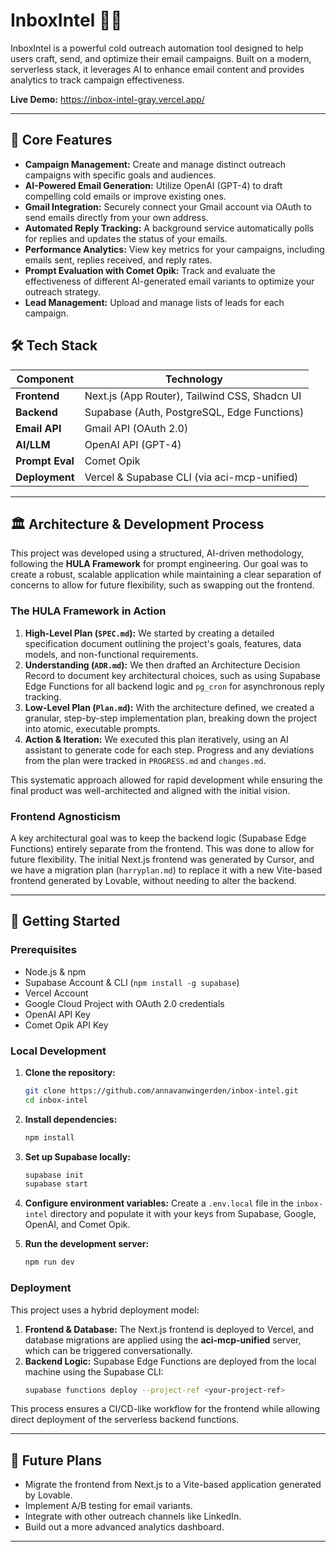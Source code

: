 # InboxIntel 📧✨

InboxIntel is a powerful cold outreach automation tool designed to help users craft, send, and optimize their email campaigns. Built on a modern, serverless stack, it leverages AI to enhance email content and provides analytics to track campaign effectiveness.

**Live Demo:** https://inbox-intel-gray.vercel.app/

---

## 🌟 Core Features

-   **Campaign Management:** Create and manage distinct outreach campaigns with specific goals and audiences.
-   **AI-Powered Email Generation:** Utilize OpenAI (GPT-4) to draft compelling cold emails or improve existing ones.
-   **Gmail Integration:** Securely connect your Gmail account via OAuth to send emails directly from your own address.
-   **Automated Reply Tracking:** A background service automatically polls for replies and updates the status of your emails.
-   **Performance Analytics:** View key metrics for your campaigns, including emails sent, replies received, and reply rates.
-   **Prompt Evaluation with Comet Opik:** Track and evaluate the effectiveness of different AI-generated email variants to optimize your outreach strategy.
-   **Lead Management:** Upload and manage lists of leads for each campaign.

## 🛠️ Tech Stack

| Component      | Technology                                    |
| -------------- | --------------------------------------------- |
| **Frontend**   | Next.js (App Router), Tailwind CSS, Shadcn UI |
| **Backend**    | Supabase (Auth, PostgreSQL, Edge Functions)   |
| **Email API**  | Gmail API (OAuth 2.0)                         |
| **AI/LLM**     | OpenAI API (GPT-4)                            |
| **Prompt Eval**| Comet Opik                                    |
| **Deployment** | Vercel & Supabase CLI (via aci-mcp-unified)   |

---

## 🏛️ Architecture & Development Process

This project was developed using a structured, AI-driven methodology, following the **HULA Framework** for prompt engineering. Our goal was to create a robust, scalable application while maintaining a clear separation of concerns to allow for future flexibility, such as swapping out the frontend.

### The HULA Framework in Action

1.  **High-Level Plan (`SPEC.md`):** We started by creating a detailed specification document outlining the project's goals, features, data models, and non-functional requirements.
2.  **Understanding (`ADR.md`):** We then drafted an Architecture Decision Record to document key architectural choices, such as using Supabase Edge Functions for all backend logic and `pg_cron` for asynchronous reply tracking.
3.  **Low-Level Plan (`Plan.md`):** With the architecture defined, we created a granular, step-by-step implementation plan, breaking down the project into atomic, executable prompts.
4.  **Action & Iteration:** We executed this plan iteratively, using an AI assistant to generate code for each step. Progress and any deviations from the plan were tracked in `PROGRESS.md` and `changes.md`.

This systematic approach allowed for rapid development while ensuring the final product was well-architected and aligned with the initial vision.

### Frontend Agnosticism

A key architectural goal was to keep the backend logic (Supabase Edge Functions) entirely separate from the frontend. This was done to allow for future flexibility. The initial Next.js frontend was generated by Cursor, and we have a migration plan (`harryplan.md`) to replace it with a new Vite-based frontend generated by Lovable, without needing to alter the backend.

---

## 🚀 Getting Started

### Prerequisites

-   Node.js & npm
-   Supabase Account & CLI (`npm install -g supabase`)
-   Vercel Account
-   Google Cloud Project with OAuth 2.0 credentials
-   OpenAI API Key
-   Comet Opik API Key

### Local Development

1.  **Clone the repository:**
    ```bash
    git clone https://github.com/annavanwingerden/inbox-intel.git
    cd inbox-intel
    ```

2.  **Install dependencies:**
    ```bash
    npm install
    ```

3.  **Set up Supabase locally:**
    ```bash
    supabase init
    supabase start
    ```

4.  **Configure environment variables:**
    Create a `.env.local` file in the `inbox-intel` directory and populate it with your keys from Supabase, Google, OpenAI, and Comet Opik.

5.  **Run the development server:**
    ```bash
    npm run dev
    ```

### Deployment

This project uses a hybrid deployment model:

1.  **Frontend & Database:** The Next.js frontend is deployed to Vercel, and database migrations are applied using the **aci-mcp-unified** server, which can be triggered conversationally.
2.  **Backend Logic:** Supabase Edge Functions are deployed from the local machine using the Supabase CLI:
    ```bash
    supabase functions deploy --project-ref <your-project-ref>
    ```

This process ensures a CI/CD-like workflow for the frontend while allowing direct deployment of the serverless backend functions.

---

## 🔮 Future Plans

-   Migrate the frontend from Next.js to a Vite-based application generated by Lovable.
-   Implement A/B testing for email variants.
-   Integrate with other outreach channels like LinkedIn.
-   Build out a more advanced analytics dashboard.

---
